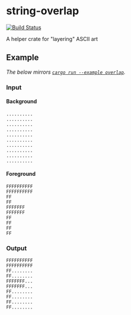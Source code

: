 # string-overlap

[![Build Status](https://travis-ci.com/spenserblack/string-overlap-rs.svg?branch=master)](https://travis-ci.com/spenserblack/string-overlap-rs)

A helper crate for "layering" ASCII art

## Example

*The below mirrors [`cargo run --example overlap`](https://github.com/spenserblack/string-overlap-rs/blob/master/examples/overlap.rs).*

### Input

#### Background

```text
..........
..........
..........
..........
..........
..........
..........
..........
..........
..........
```

#### Foreground

```text
FFFFFFFFFF
FFFFFFFFFF
FF
FF
FFFFFFF
FFFFFFF
FF
FF
FF
FF
```

### Output

```text
FFFFFFFFFF
FFFFFFFFFF
FF........
FF........
FFFFFFF...
FFFFFFF...
FF........
FF........
FF........
FF........
```
